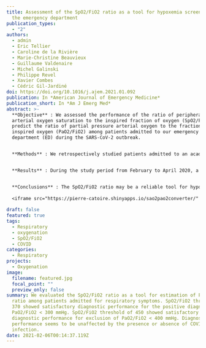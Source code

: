 ```yaml
---
title: Assessment of the SpO2/FiO2 ratio as a tool for hypoxemia screening in
  the emergency department
publication_types:
  - "2"
authors:
  - admin
  - Eric Tellier
  - Caroline de la Rivière
  - Marie-Christine Beauvieux
  - Guillaume Valdenaire
  - Michel Galinski
  - Philippe Revel
  - Xavier Combes
  - Cédric Gil-Jardiné
doi: https://doi.org/10.1016/j.ajem.2021.01.092
publication: In *American Journal of Emergency Medicine*
publication_short: In *Am J Emerg Med*
abstract: >-
  **Objective** : We assessed the performance of the ratio of peripheral
  arterial oxygen saturation to the inspired fraction of oxygen (SpO2/FiO2) to
  predict the ratio of partial pressure arterial oxygen to the fraction of
  inspired oxygen (PaO2/FiO2) among patients admitted to our emergency
  department (ED) during the SARS-CoV-2 outbreak.


  **Methods** : We retrospectively studied patients admitted to an academic-level ED in France who were undergoing a joint measurement of SpO2 and arterial blood gas. We compared SpO2 with SaO2 and evaluated performance of the SpO2/FiO2 ratio for the prediction of 300 and 400 mmHg PaO2/FiO2 cut-off values in COVID-19 positive and negative subgroups using receiver-operating characteristic (ROC) curves.


  **Results** : During the study period from February to April 2020, a total of 430 arterial samples were analyzed and collected from 395 patients. The area under the ROC curves of the SpO2/FiO2 ratio was 0.918 (CI 95% 0.885–0.950) and 0.901 (CI 95% 0.872–0.930) for PaO2/FiO2 thresholds of 300 and 400 mmHg, respectively. The positive predictive value (PPV) of an SpO2/FiO2 threshold of 350 for PaO2/FiO2 inferior to 300 mmHg was 0.88 (CI95% 0.84–0.91), whereas the negative predictive value (NPV) of the SpO2/FiO2 threshold of 470 for PaO2/FiO2 inferior to 400 mmHg was 0.89 (CI95% 0.75–0.96). No significant differences were found between the subgroups.


  **Conclusions** : The SpO2/FiO2 ratio may be a reliable tool for hypoxemia screening among patients admitted to the ED, particularly during the SARS-CoV-2 outbreak.
  
  <iframe src="https://pierre-catoire.shinyapps.io/sao2pao2converter/" width="576" height="1000" scrolling="yes" frameborder="0" webkitallowfullscreen mozallowfullscreen allowfullscreen ></iframe>
  
draft: false
featured: true
tags:
  - Respiratory
  - oxygenation
  - SpO2/FiO2
  - COVID
categories:
  - Respiratory
projects:
  - Oxygenation
image:
  filename: featured.jpg
  focal_point: ""
  preview_only: false
summary: We evaluated the SpO2/FiO2 ratio as a tool for estimation of PaO2/FiO2
  ratio among patients admitted for respiratory symptoms. SpO2/FiO2 threshold of
  370 showed satisfactory diagnostic performance for the positive diagnosis of
  PaO2/FiO2 < 300 mmHg. SpO2/FiO2 threshold of 450 showed satisfactory
  diagnostic performance for exclusion of PaO2/FiO2 < 400 mmHg. Diagnostic
  performance seems to be unaffected by the presence or absence of COVID-19
  infection.
date: 2021-02-06T00:14:37.119Z
---
```

